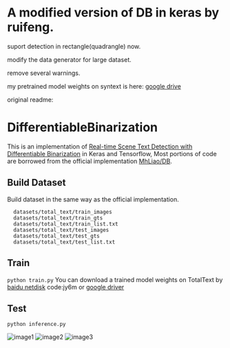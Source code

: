 # A modified version of DB in keras by ruifeng.
suport detection in rectangle(quadrangle) now.

modify the data generator for large dataset.

remove several warnings.

my pretrained model weights on syntext is here: [google drive](https://drive.google.com/open?id=1EZVqHzbb_KtY-wUt72myuC_V-PtYcnAD)

original readme:
# DifferentiableBinarization
This is an implementation of [Real-time Scene Text Detection with Differentiable Binarization](https://arxiv.org/abs/1911.08947) in Keras and Tensorflow,
Most portions of code are borrowed from the official implementation [MhLiao/DB](https://github.com/MhLiao/DB).

## Build Dataset
Build dataset in the same way as the official implementation.
```
  datasets/total_text/train_images
  datasets/total_text/train_gts
  datasets/total_text/train_list.txt
  datasets/total_text/test_images
  datasets/total_text/test_gts
  datasets/total_text/test_list.txt
```

## Train
`python train.py`
You can download a trained model weights on TotalText by [baidu netdisk](https://pan.baidu.com/s/1SGKgI6pMuGvUb8RlHePQxA) code:jy6m or [google driver](https://drive.google.com/open?id=1ausCBrADzlhqoo6viuWP_e_zYdiqUKA7)

## Test
`python inference.py`

![image1](test/img192.jpg) 
![image2](test/img795.jpg)
![image3](test/img1095.jpg)

